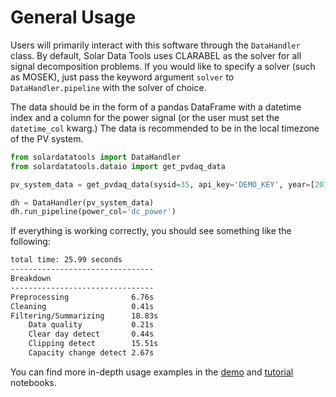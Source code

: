# General Usage

Users will primarily interact with this software through the `DataHandler` class. By default, Solar Data
Tools uses CLARABEL as the solver for all signal decomposition problems. If you would like
to specify a solver (such as MOSEK), just pass the keyword argument `solver` to `DataHandler.pipeline` with the solver of choice.

The data should be in the form of a pandas DataFrame with a datetime index and a column for the power signal
(or the user must set the `datetime_col` kwarg.) The data is recommended to be in the local timezone of the PV system.

```python
from solardatatools import DataHandler
from solardatatools.dataio import get_pvdaq_data

pv_system_data = get_pvdaq_data(sysid=35, api_key='DEMO_KEY', year=[2011, 2012, 2013])

dh = DataHandler(pv_system_data)
dh.run_pipeline(power_col='dc_power')
```

If everything is working correctly, you should see something like the following:

```bash
total time: 25.99 seconds
--------------------------------
Breakdown
--------------------------------
Preprocessing              6.76s
Cleaning                   0.41s
Filtering/Summarizing      18.83s
    Data quality           0.21s
    Clear day detect       0.44s
    Clipping detect        15.51s
    Capacity change detect 2.67s
```

You can find more in-depth usage examples in the [demo](./notebooks/demo_default.nblink) and [tutorial](./notebooks/tutorial.ipynb) notebooks.
